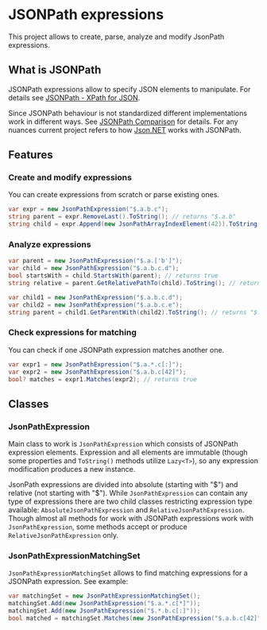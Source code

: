 # JSONPath expressions

This project allows to create, parse, analyze and modify JsonPath expressions.

## What is JSONPath

JSONPath expressions allow to specify JSON elements to manipulate. For details see [JSONPath - XPath for JSON](https://goessner.net/articles/JsonPath/).

Since JSONPath behaviour is not standardized different implementations work in different ways. See [JSONPath Comparison](https://cburgmer.github.io/json-path-comparison/) for details. For any nuances current project refers to how [Json.NET](https://www.newtonsoft.com/json) works with JSONPath.

## Features

### Create and modify expressions

You can create expressions from scratch or parse existing ones.

```csharp
var expr = new JsonPathExpression("$.a.b.c");
string parent = expr.RemoveLast().ToString(); // returns "$.a.b"
string child = expr.Append(new JsonPathArrayIndexElement(42)).ToString(); // returns "$.a.b.c[42]"
```

### Analyze expressions

```csharp
var parent = new JsonPathExpression("$.a.['b']");
var child = new JsonPathExpression("$.a.b.c.d");
bool startsWith = child.StartsWith(parent); // returns true
string relative = parent.GetRelativePathTo(child).ToString(); // returns "c.d"
```

```csharp
var child1 = new JsonPathExpression("$.a.b.c.d");
var child2 = new JsonPathExpression("$.a.b.c.e");
string parent = child1.GetParentWith(child2).ToString(); // returns "$.a.b.c"
```

### Check expressions for matching

You can check if one JSONPath expression matches another one.

```csharp
var expr1 = new JsonPathExpression("$.a.*.c[:]");
var expr2 = new JsonPathExpression("$.a.b.c[42]");
bool? matches = expr1.Matches(expr2); // returns true
```

## Classes

### JsonPathExpression

Main class to work is `JsonPathExpression` which consists of JSONPath expression elements. Expression and all elements are immutable (though some properties and `ToString()` methods utilize `Lazy<T>`), so any expression modification produces a new instance.

JsonPath expressions are divided into absolute (starting with "$") and relative (not starting with "$"). While `JsonPathExpression` can contain any type of expressions there are two child classes restricting expression type available: `AbsoluteJsonPathExpression` and `RelativeJsonPathExpression`. Though almost all methods for work with JSONPath expressions work with `JsonPathExpression`, some methods accept or produce `RelativeJsonPathExpression` only.

### JsonPathExpressionMatchingSet

`JsonPathExpressionMatchingSet` allows to find matching expressions for a JSONPath expression. See example:

```csharp
var matchingSet = new JsonPathExpressionMatchingSet();
matchingSet.Add(new JsonPathExpression("$.a.*.c[*]"));
matchingSet.Add(new JsonPathExpression("$.*.b.c[:]"));
bool matched = matchingSet.Matches(new JsonPathExpression("$.a.b.c[42]"), out var matchedBy); // matchedBy contains all expressions in the matching set because all of them match "$.a.b.c[42]"
```
